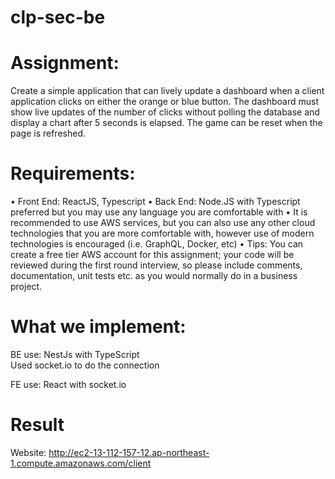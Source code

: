 # clp-sec-be
# Assignment: <br />

Create a simple application that can lively update a dashboard when a client application clicks on either the orange or blue button. The dashboard must show live updates of the number of clicks without polling the database and display a chart after 5 seconds is elapsed. The game can be reset when the page is refreshed. <br />

# Requirements: <br />
•	Front End: ReactJS, Typescript
•	Back End: Node.JS with Typescript preferred but you may use any language you are comfortable with
•	It is recommended to use AWS services, but you can also use any other cloud technologies that you are more comfortable with, however use of modern technologies is encouraged (i.e. GraphQL, Docker, etc)
•	Tips: You can create a free tier AWS account for this assignment; your code will be reviewed during the first round interview, so please include comments, documentation, unit tests etc. as you would normally do in a business project. 

# What we implement: 
BE use: NestJs with TypeScript <br />
Used socket.io to do the connection <br />

FE use: React with socket.io



# Result
Website: http://ec2-13-112-157-12.ap-northeast-1.compute.amazonaws.com/client 
